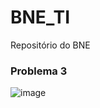 # BNE_TI
Repositório do BNE

### Problema 3
![image](https://user-images.githubusercontent.com/58920070/189176372-1ab73a6d-c1da-47ff-bb98-be114f21d27f.png)
